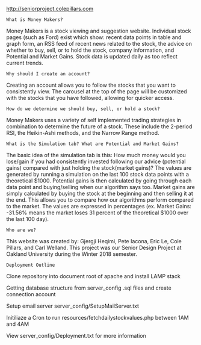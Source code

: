 http://seniorproject.colepillars.com

``What is Money Makers?``

Money Makers is a stock viewing and suggestion website. Individual stock pages (such as Ford) exist which show: recent data points in table and graph form, an RSS feed of recent news related to the stock, the advice on whether to buy, sell, or to hold the stock, company information, and Potential and Market Gains. Stock data is updated daily as too reflect current trends.

``Why should I create an account?``

Creating an account allows you to follow the stocks that you want to consistently view. The carousel at the top of the page will be customized with the stocks that you have followed, allowing for quicker access.

``How do we determine we should buy, sell, or hold a stock?``

Money Makers uses a variety of self implemented trading strategies in combination to determine the future of a stock. These include the 2-period RSI, the Heikin-Ashi methods, and the Narrow Range method.

``What is the Simulation tab? What are Potential and Market Gains?``

The basic idea of the simulation tab is this: How much money would you lose/gain if you had consistently invested following our advice (potential gains) compared with just holding the stock(market gains)? The values are generated by running a simulation on the last 100 stock data points with a theoretical $1000. Potential gains is then calculated by going through each data point and buying/selling when our algorithm says too. Market gains are simply calculated by buying the stock at the beginning and then selling it at the end. This allows you to compare how our algorithms perform compared to the market. The values are expressed in percentages (ex. Market Gains: -31.56% means the market loses 31 percent of the theoretical $1000 over the last 100 day).

``Who are we?``

This website was created by: Gjergji Heqimi, Pete Iacona, Eric Le, Cole Pillars, and Carl Welland. This project was our Senior Design Project at Oakland University during the Winter 2018 semester.


``Deployment Outline``

  Clone repository into document root of apache and install LAMP stack

  Getting database structure from server_config .sql files and create connection account

  Setup email server server_config/SetupMailServer.txt
  
  Initiliaze a Cron to run resources/fetchdailystockvalues.php between 1AM and 4AM
  
  View server_config/Deployment.txt for more information
